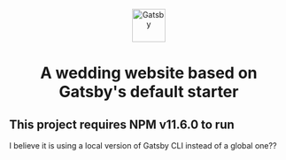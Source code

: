 <p align="center">
  <a href="https://www.gatsbyjs.org">
    <img alt="Gatsby" src="https://www.gatsbyjs.org/monogram.svg" width="60" />
  </a>
</p>
<h1 align="center">
  A wedding website based on Gatsby's default starter
</h1>

## This project requires NPM v11.6.0 to run

I believe it is using a local version of Gatsby CLI instead of a global one??
